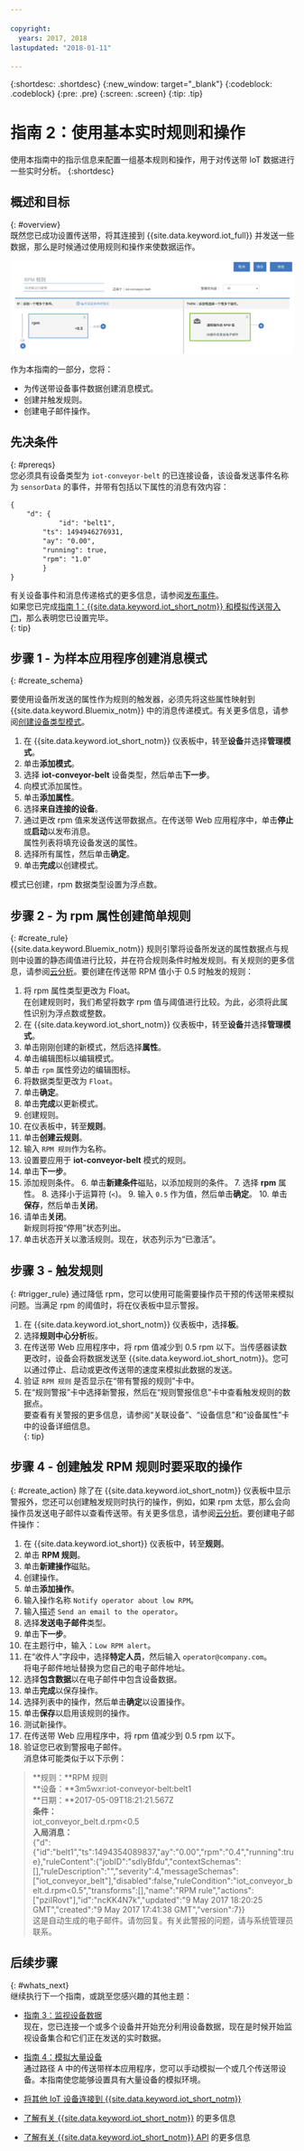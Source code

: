 ```yaml
---

copyright:
  years: 2017, 2018
lastupdated: "2018-01-11"

---
```


{:shortdesc: .shortdesc}
{:new_window: target="_blank"}
{:codeblock: .codeblock}
{:pre: .pre}
{:screen: .screen}
{:tip: .tip}

# 指南 2：使用基本实时规则和操作
使用本指南中的指示信息来配置一组基本规则和操作，用于对传送带 IoT 数据进行一些实时分析。
{:shortdesc}

## 概述和目标
{: #overview}  
既然您已成功设置传送带，将其连接到 {{site.data.keyword.iot_full}} 并发送一些数据，那么是时候通过使用规则和操作来使数据运作。

![示例规则](images/slow_rule.svg "示例规则")

作为本指南的一部分，您将：
- 为传送带设备事件数据创建消息模式。
- 创建并触发规则。
- 创建电子邮件操作。

## 先决条件
{: #prereqs}  
您必须具有设备类型为 `iot-conveyor-belt` 的已连接设备，该设备发送事件名称为 `sensorData` 的事件，并带有包括以下属性的消息有效内容：
```
{
	"d": {
			"id": "belt1",
		"ts": 1494946276931,
		"ay": "0.00",
		"running": true,
		"rpm": "1.0"
		}
}
```
有关设备事件和消息传递格式的更多信息，请参阅[发布事件](/docs/services/IoT/devices/mqtt.html#publishing_events)。  
如果您已完成[指南 1：{{site.data.keyword.iot_short_notm}} 和模拟传送带入门](getting-started-iot-conveyor.html)，那么表明您已设置完毕。  
{: tip}

## 步骤 1 - 为样本应用程序创建消息模式
{: #create_schema}

要使用设备所发送的属性作为规则的触发器，必须先将这些属性映射到 {{site.data.keyword.Bluemix_notm}} 中的消息传递模式。有关更多信息，请参阅[创建设备类型模式](/docs/services/IoT/im_schemas.html#iotrtinsights_task)。
1. 在 {{site.data.keyword.iot_short_notm}} 仪表板中，转至**设备**并选择**管理模式**。
2. 单击**添加模式**。
3. 选择 **iot-conveyor-belt** 设备类型，然后单击**下一步**。
4. 向模式添加属性。
 1. 单击**添加属性**。
 2. 选择**来自连接的设备**。
 3. 通过更改 rpm 值来发送传送带数据点。在传送带 Web 应用程序中，单击**停止**或**启动**以发布消息。  
属性列表将填充设备发送的属性。
 4. 选择所有属性，然后单击**确定**。
5. 单击**完成**以创建模式。  

模式已创建，rpm 数据类型设置为浮点数。

## 步骤 2 - 为 rpm 属性创建简单规则
{: #create_rule}  
{{site.data.keyword.Bluemix_notm}} 规则引擎将设备所发送的属性数据点与规则中设置的静态阈值进行比较，并在符合规则条件时触发规则。有关规则的更多信息，请参阅[云分析](/docs/services/IoT/cloud_analytics.html#rules)。要创建在传送带 RPM 值小于 0.5 时触发的规则：
1. 将 rpm 属性类型更改为 Float。  
在创建规则时，我们希望将数字 rpm 值与阈值进行比较。为此，必须将此属性识别为浮点数或整数。
 1. 在 {{site.data.keyword.iot_short_notm}} 仪表板中，转至**设备**并选择**管理模式**。
 1. 单击刚刚创建的新模式，然后选择**属性**。
 2. 单击编辑图标以编辑模式。
 3. 单击 `rpm` 属性旁边的编辑图标。
 4. 将数据类型更改为 `Float`。  
 5. 单击**确定**。
 6. 单击**完成**以更新模式。  
2. 创建规则。
 1. 在仪表板中，转至**规则**。
 2. 单击**创建云规则**。
 3. 输入 `RPM 规则`作为名称。
 4. 设置要应用于 **iot-conveyor-belt** 模式的规则。
 5. 单击**下一步**。
 6. 添加规则条件。
    6. 单击**新建条件**磁贴，以添加规则的条件。
    7. 选择 **rpm** 属性。
    8. 选择小于运算符 (`<`)。
    9. 输入 `0.5` 作为值，然后单击**确定**。
    10. 单击**保存**，然后单击**关闭**。
 11. 请单击**关闭**。  
新规则将按“停用”状态列出。
12. 单击状态开关以激活规则。现在，状态列示为“已激活”。

## 步骤 3 - 触发规则
{: #trigger_rule}
通过降低 rpm，您可以使用可能需要操作员干预的传送带来模拟问题。当满足 rpm 的阈值时，将在仪表板中显示警报。
1. 在 {{site.data.keyword.iot_short_notm}} 仪表板中，选择**板**。
3. 选择**规则中心分析**板。
4. 在传送带 Web 应用程序中，将 rpm 值减少到 0.5 rpm 以下。当传感器读数更改时，设备会将数据发送至 {{site.data.keyword.iot_short_notm}}。您可以通过停止、启动或更改传送带的速度来模拟此数据的发送。  
5. 验证 `RPM 规则` 是否显示在“带有警报的规则”卡中。
6. 在“规则警报”卡中选择新警报，然后在“规则警报信息”卡中查看触发规则的数据点。  
要查看有关警报的更多信息，请参阅“关联设备”、“设备信息”和“设备属性”卡中的设备详细信息。  
{: tip}

## 步骤 4 - 创建触发 RPM 规则时要采取的操作
{: #create_action}
除了在 {{site.data.keyword.iot_short_notm}} 仪表板中显示警报外，您还可以创建触发规则时执行的操作，例如，如果 rpm 太低，那么会向操作员发送电子邮件以查看传送带。有关更多信息，请参阅[云分析](/docs/services/IoT/cloud_analytics.html#shared)。要创建电子邮件操作：
1. 在 {{site.data.keyword.iot_short}} 仪表板中，转至**规则**。
2. 单击 **RPM 规则**。
3. 单击**新建操作**磁贴。
4. 创建操作。
 1. 单击**添加操作**。
 2. 输入操作名称 `Notify operator about low RPM`。
 3. 输入描述 `Send an email to the operator`。
 4. 选择**发送电子邮件**类型。
 5. 单击**下一步**。
 6. 在主题行中，输入：`Low RPM alert`。
 7. 在“收件人”字段中，选择**特定人员**，然后输入 `operator@company.com`。  
将电子邮件地址替换为您自己的电子邮件地址。
 8. 选择**包含数据**以在电子邮件中包含设备数据。
 9. 单击**完成**以保存操作。  
5. 选择列表中的操作，然后单击**确定**以设置操作。
6. 单击**保存**以启用该规则的操作。
7. 测试新操作。
 4. 在传送带 Web 应用程序中，将 rpm 值减少到 0.5 rpm 以下。
 5. 验证您已收到警报电子邮件。  
消息体可能类似于以下示例：
> **规则：**RPM 规则  
> **设备：**3m5wxr:iot-conveyor-belt:belt1  
> **日期：**2017-05-09T18:21:21.567Z  
> **条件：**  
> iot_conveyor_belt.d.rpm<0.5  
> **入局消息：**  
> {"d":{"id":"belt1","ts":1494354089837,"ay":"0.00","rpm":"0.4","running":true},"ruleContent":{"jobID":"sdIyBfdu","contextSchemas":[],"ruleDescription":"","severity":4,"messageSchemas":["iot_conveyor_belt"],"disabled":false,"ruleCondition":"iot_conveyor_belt.d.rpm<0.5","transforms":[],"name":"RPM rule","actions":["pziIRovt"],"id":"ncKK4N7k","updated":"9 May 2017 18:20:25 GMT","created":"9 May 2017 17:41:38 GMT","version":7}}  
> 这是自动生成的电子邮件。请勿回复。有关此警报的问题，请与系统管理员联系。

## 后续步骤
{: #whats_next}  
继续执行下一个指南，或跳至您感兴趣的其他主题：
- [指南 3：监视设备数据](getting-started-iot-monitoring.html)  
现在，您已连接一个或多个设备并开始充分利用设备数据，现在是时候开始监视设备集合和它们正在发送的实时数据。
- [指南 4：模拟大量设备](getting-started-iot-large-scale-simulation.html)  
通过路径 A 中的传送带样本应用程序，您可以手动模拟一个或几个传送带设备。本指南使您能够设置具有大量设备的模拟环境。

- [将其他 IoT 设备连接到 {{site.data.keyword.iot_short_notm}}](/docs/services/IoT/iotplatform_task.html)
- [了解有关 {{site.data.keyword.iot_short_notm}}](/docs/services/IoT/iotplatform_overview.html) 的更多信息
- [了解有关 {{site.data.keyword.iot_short_notm}} API](/docs/services/IoT/reference/api.html) 的更多信息
